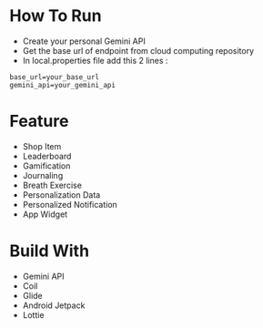 # How To Run 
- Create your personal Gemini API
- Get the base url of endpoint from cloud computing repository
- In local.properties file add this 2 lines :
```
base_url=your_base_url
gemini_api=your_gemini_api
```

# Feature
- Shop Item
- Leaderboard
- Gamification
- Journaling
- Breath Exercise
- Personalization Data
- Personalized Notification
- App Widget

# Build With
- Gemini API
- Coil
- Glide
- Android Jetpack
- Lottie
